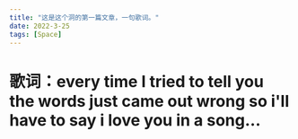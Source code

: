 ```yaml
---
title: "这是这个洞的第一篇文章，一句歌词。"
date: 2022-3-25
tags: [Space]
---
```

# 歌词：every time I tried to tell you the words just came out wrong so i'll have to say i love you in a song...
